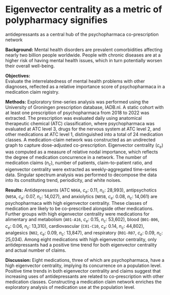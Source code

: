 # Eigenvector centrality as a metric of polypharmacy signifies
antidepressants as a central hub of the psychopharmaca co-prescription
network

**Background:** Mental health disorders are prevalent comorbidities
affecting nearly two billion people worldwide. People with chronic
diseases are at a higher risk of having mental health issues, which in
turn potentially worsen their overall well-being.

**Objectives:**  
Evaluate the interrelatedness of mental health problems with other
diagnoses, reflected as a relative importance score of psychopharmaca in
a medication claim registry.

**Methods:** Exploratory time-series analysis was performed using the
University of Groningen prescription database, IADB.nl. A static cohort
with at least one prescription of psychopharmaca from 2018 to 2022 was
extracted. The prescription was evaluated daily using anatomical
therapeutic chemical (ATC) classification, where psychopharmaca was
evaluated at ATC level 3, drugs for the nervous system at ATC level 2,
and other medications at ATC level 1, distinguished into a total of 24
medication classes. A medication-claim network was constructed as an
undirected graph to capture dose-adjusted co-prescription. Eigenvector
centrality ($c_e$) was computed as a measure of relative nodal
importance, which reflects the degree of medication concurrence in a
network. The number of medication claims ($n_c$), number of patients,
claim-to-patient ratio, and eigenvector centrality were extracted as
weekly-aggregated time-series data. Singular spectrum analysis was
performed to decompose the data into its constituting trend,
periodicity, and white noises.

**Results:** Antidepressants (ATC `N06A`, $c_e$: 0.11, $n_c$: 28,993),
antipsychotics (`N05A`, $c_e$: 0.07, $n_c$: 14,027), and anxiolytics
(`N05B`, $c_e$: 0.08, $n_c$: 14,061) are psychopharmaca with high
eigenvector centrality. These classes of medication are likely to be
co-prescribed alongside other medications. Further groups with high
eigenvector centrality were medications for alimentary and metabolism
(`A01-A16`, $c_e$: 0.15, $n_c$: 53,602), blood (`B01-B06`, $c_e$: 0.06,
$n_c$: 13,310), cardiovascular (`C01-C10`, $c_e$: 0.14, $n_c$: 44,802),
analgesics (`N02`, $c_e$: 0.09, $n_c$: 13,847), and respiratory
(`R01-R07`, $c_e$: 0.09, $n_c$: 25,034). Among eight medications with
high eigenvector centrality, only antidepressants had a positive time
trend for both eigenvector centrality and actual number of claims.

**Discussion:** Eight medications, three of which are psychopharmaca,
have a high eigenvector centrality, implying its concurrence on a
population level. Positive time trends in both eigenvector centrality
and claims suggest that increasing uses of antidepressants are related
to co-prescription with other medication classes. Constructing a
medication claim network enriches the exploratory analysis of medication
use at the population level.
